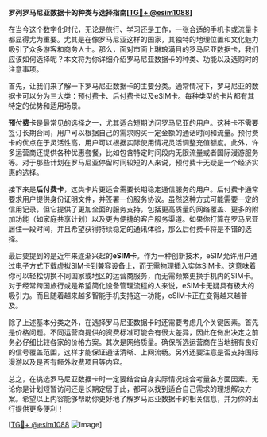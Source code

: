 **罗列罗马尼亚数据卡的种类与选择指南[[TG💪+ @esim1088](https://t.me/s/esim1088)]**

在当今这个数字化时代，无论是旅行、学习还是工作，一张合适的手机卡或流量卡都显得尤为重要。尤其是在像罗马尼亚这样的国家，其独特的地理位置和文化魅力吸引了众多游客和商务人士。那么，面对市面上琳琅满目的罗马尼亚数据卡，我们应该如何选择呢？本文将为你详细介绍罗马尼亚数据卡的种类、功能以及选购时的注意事项。

首先，让我们来了解一下罗马尼亚数据卡的主要分类。通常情况下，罗马尼亚的数据卡可以分为三大类：预付费卡、后付费卡以及eSIM卡。每种类型的卡片都有其特定的优势和适用场景。

**预付费卡**是最常见的选择之一，尤其适合短期访问罗马尼亚的用户。这种卡不需要签订长期合同，用户可以根据自己的需求购买一定金额的通话时间和流量。预付费卡的优点在于灵活性高，用户可以根据实际使用情况灵活调整充值额度。此外，许多运营商还提供各种优惠套餐，比如包含特定时间段内无限流量或者国际漫游服务等。对于那些计划在罗马尼亚停留时间较短的人来说，预付费卡无疑是一个经济实惠的选择。

接下来是**后付费卡**，这类卡片更适合需要长期稳定通信服务的用户。后付费卡通常要求用户提供身份证明文件，并签署一份服务协议。虽然这种方式可能需要一定的信用记录，但它提供了更加全面的服务支持，包括更高质量的网络覆盖、更多的附加功能（如家庭共享计划）以及更为便捷的客户服务渠道。如果你打算在罗马尼亚居住一段时间，并且希望获得持续稳定的通讯体验，那么后付费卡将是不错的选择。

最后要提到的是近年来逐渐兴起的**eSIM卡**。作为一种创新技术，eSIM允许用户通过电子方式下载虚拟SIM卡到兼容设备上，而无需物理插入实体SIM卡。这意味着你可以轻松切换不同国家或地区的运营商服务，而无需频繁更换手机内的SIM卡。对于经常跨国旅行或是希望简化设备管理流程的人来说，eSIM卡无疑具有极大的吸引力。而且随着越来越多智能手机支持这一功能，eSIM卡正在变得越来越普及。

除了上述基本分类之外，在选择罗马尼亚数据卡时还需要考虑几个关键因素。首先是价格问题。不同运营商提供的资费标准可能会有很大差异，因此在做出决定之前务必仔细比较各家的价格方案。其次是网络质量。确保所选运营商在当地拥有良好的信号覆盖范围，这样才能保证通话清晰、上网流畅。另外还要注意是否支持国际漫游以及是否有额外收费项目等内容。

总之，在挑选罗马尼亚数据卡时一定要结合自身实际情况综合考量各方面因素。无论你是计划短暂访问还是长期定居于此，都可以找到适合自己需求的理想解决方案。希望以上内容能够帮助你更好地了解罗马尼亚数据卡的相关信息，并为你的出行提供更多便利！

[[TG💪+ @esim1088](https://t.me/s/esim1088) ![Image](https://i.postimg.cc/4NQfJmqS/Snipaste-2025-05-13-00-14-12.png)]
